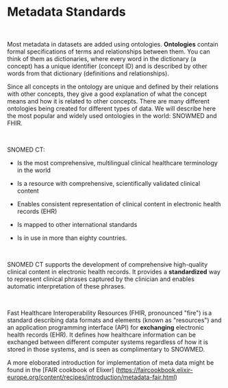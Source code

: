 # Metadata Standards

</br>

Most metadata in datasets are added using ontologies. **Ontologies** contain formal specifications of terms and relationships between them. You can think of them as dictionaries, where every word in the dictionary (a concept) has a unique identifier (concept ID) and is described by other words from that dictionary (definitions and relationships). 

Since all concepts in the ontology are unique and defined by their relations with other concepts, they give a good explanation of what the concept means and how it is related to other concepts. There are many different ontologies being created for different types of data. We will describe here the most popular and widely used ontologies in the world: SNOWMED and FHIR. 

</br>

SNOMED CT: 

- Is the most comprehensive, multilingual clinical healthcare terminology in the world 
- Is a resource with comprehensive, scientifically validated clinical content 
- Enables consistent representation of clinical content in electronic health records (EHR) 
- Is mapped to other international standards 

- Is in use in more than eighty countries. 

</br>

SNOMED CT supports the development of comprehensive high-quality clinical content in electronic health records. It provides a **standardized** way to represent clinical phrases captured by the clinician and enables automatic interpretation of these phrases.

</br>

Fast Healthcare Interoperability Resources (FHIR, pronounced "fire") is a standard describing data formats and elements (known as "resources") and an application programming interface (API) for **exchanging** electronic health records (EHR). It defines how healthcare information can be exchanged between different computer systems regardless of how it is stored in those systems, and is seen as complimentary to SNOWMED. 

A more eloborated introduction for implementation of meta data might be found in the [FAIR cookbook of Elixer] (https://faircookbook.elixir-europe.org/content/recipes/introduction/metadata-fair.html)  
